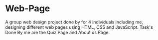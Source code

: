 # Web-Page
A group web design project done by for 4 individuals including me, designing different web pages using HTML, CSS and JavaScript. Task's Done By me are the Quiz Page and About us Page.
